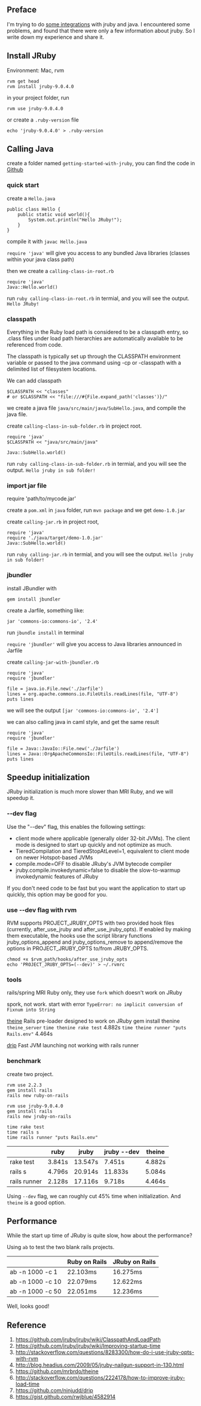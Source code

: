 ## Preface
I'm trying to do [some integrations](https://github.com/richfisher/jruby_activiti) with jruby and java. I encountered some problems, and found that there were only a few information about jruby. So I write down my experience and share it.

## Install JRuby
Environment: Mac, rvm

	rvm get head
	rvm install jruby-9.0.4.0
	
in your project folder, run
	
	rvm use jruby-9.0.4.0
	
or create a `.ruby-version` file

	echo 'jruby-9.0.4.0' > .ruby-version
	

## Calling Java
create a folder named `getting-started-with-jruby`, you can find the code in [Github](https://github.com/richfisher/getting-started-with-jruby)

### quick start
create a `Hello.java` 

	public class Hello {
		public static void world(){
			System.out.println("Hello JRuby!");
		}
	}

compile it with `javac Hello.java`

`require 'java'` will give you access to any bundled Java libraries (classes within your java class path) 

then we create a `calling-class-in-root.rb`

	require 'java'
	Java::Hello.world()

run `ruby calling-class-in-root.rb` in termial, and you will see the output. `Hello JRuby!`

### classpath
Everything in the Ruby load path is considered to be a classpath entry, so .class files under load path hierarchies are automatically available to be referenced from code.

The classpath is typically set up through the CLASSPATH environment variable or passed to the java command using -cp or -classpath with a delimited list of filesystem locations.

We can add classpath

	$CLASSPATH << "classes"
	# or $CLASSPATH << "file:///#{File.expand_path('classes')}/"


we create a java file `java/src/main/java/SubHello.java`, and compile the java file.

create `calling-class-in-sub-folder.rb` in project root.

	require 'java'
	$CLASSPATH << "java/src/main/java"

	Java::SubHello.world()

run `ruby calling-class-in-sub-folder.rb` in termial, and you will see the output. `Hello jruby in sub folder!`


### import jar file
require 'path/to/mycode.jar'

create a `pom.xml` in `java` folder, run `mvn package` and we get `demo-1.0.jar`

create `calling-jar.rb` in project root, 

	require 'java'
	require './java/target/demo-1.0.jar'
	Java::SubHello.world()

run `ruby calling-jar.rb` in termial, and you will see the output. `Hello jruby in sub folder!`


### jbundler
install JBundler with

	gem install jbundler

create a Jarfile, something like:

	jar 'commons-io:commons-io', '2.4'
	
run `jbundle install` in terminal

`require 'jbundler'` will give you access to Java libraries announced in Jarfile

create `calling-jar-with-jbundler.rb`

	require 'java'
	require 'jbundler'

	file = java.io.File.new('./Jarfile')
	lines = org.apache.commons.io.FileUtils.readLines(file, "UTF-8")
	puts lines

we will see the output `[jar 'commons-io:commons-io', '2.4']`

we can also calling java in caml style, and get the same result

	require 'java'
	require 'jbundler'
	
	file = Java::JavaIo::File.new('./Jarfile')
	lines = Java::OrgApacheCommonsIo::FileUtils.readLines(file, "UTF-8")
	puts lines

## Speedup initialization
JRuby initialization is much more slower than MRI Ruby, and we will speedup it.

### --dev flag
Use the "--dev" flag, this enables the following settings:

* client mode where applicable (generally older 32-bit JVMs). The client mode is designed to start up quickly and not optimize as much. 
* TieredCompilation and TieredStopAtLevel=1, equivalent to client mode on newer Hotspot-based JVMs
* compile.mode=OFF to disable JRuby's JVM bytecode compiler
* jruby.compile.invokedynamic=false to disable the slow-to-warmup invokedynamic features of JRuby

If you don't need code to be fast but you want the application to start up quickly, this option may be good for you.

### use --dev flag with rvm

RVM supports PROJECT_JRUBY_OPTS with two provided hook files (currently, after_use_jruby and after_use_jruby_opts). If enabled by making them executable, the hooks use the script library functions jruby_options_append and jruby_options_remove to append/remove the options in PROJECT_JRUBY_OPTS to/from JRUBY_OPTS.

	chmod +x $rvm_path/hooks/after_use_jruby_opts
	echo 'PROJECT_JRUBY_OPTS=(--dev)' > ~/.rvmrc

### tools
rails/spring MRI Ruby only, they use `fork` which doesn't work on JRuby

spork, not work. start with error `TypeError: no implicit conversion of Fixnum into String`

[theine](https://github.com/mrbrdo/theine) Rails pre-loader designed to work on JRuby
gem install thenine
`theine_server`
`time thenine rake test` 4.882s
`time theine runner "puts Rails.env"` 4.464s

[drip](https://github.com/ninjudd/drip) Fast JVM launching
not working with rails runner

### benchmark
create two project.

```
rvm use 2.2.3
gem install rails
rails new ruby-on-rails

rvm use jruby-9.0.4.0
gem install rails
rails new jruby-on-rails

time rake test
time rails s
time rails runner "puts Rails.env"
```

|            | ruby   | jruby   | jruby --dev | theine|
|------------|--------|---------|-------------|-------|
| rake test  | 3.841s | 13.547s | 7.451s      |4.882s |
| rails s    | 4.796s | 20.914s | 11.833s     |5.084s |
|rails runner| 2.128s | 17.116s | 9.718s      |4.464s |


Using `--dev` flag, we can roughly cut 45% time when initialization. And `theine` is a good option.

##  Performance
While the start up time of JRuby is quite slow, how about the performance?

Using `ab` to test the two blank rails projects.

|                  | Ruby on Rails | JRuby on Rails |
|------------------|---------------|----------------|
| ab -n 1000 -c 1  | 22.103ms      | 16.275ms       |
| ab -n 1000 -c 10 | 22.079ms      | 12.622ms       |
| ab -n 1000 -c 50 | 22.051ms      | 12.236ms       |

Well, looks good!

## Reference 
1. https://github.com/jruby/jruby/wiki/ClasspathAndLoadPath
2. https://github.com/jruby/jruby/wiki/Improving-startup-time
2. http://stackoverflow.com/questions/8283300/how-do-i-use-jruby-opts-with-rvm
3. http://blog.headius.com/2009/05/jruby-nailgun-support-in-130.html
4. https://github.com/mrbrdo/theine
5. http://stackoverflow.com/questions/2224178/how-to-improve-jruby-load-time
6. https://github.com/ninjudd/drip
7. https://gist.github.com/rwjblue/4582914